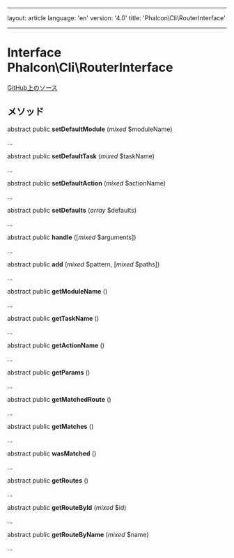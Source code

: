 * * *

layout: article language: 'en' version: '4.0' title: 'Phalcon\Cli\RouterInterface'

* * *

# Interface **Phalcon\Cli\RouterInterface**

<a href="https://github.com/phalcon/cphalcon/tree/v4.0.0/phalcon/cli/routerinterface.zep" class="btn btn-default btn-sm">GitHub上のソース</a>

## メソッド

abstract public **setDefaultModule** (*mixed* $moduleName)

...

abstract public **setDefaultTask** (*mixed* $taskName)

...

abstract public **setDefaultAction** (*mixed* $actionName)

...

abstract public **setDefaults** (*array* $defaults)

...

abstract public **handle** ([*mixed* $arguments])

...

abstract public **add** (*mixed* $pattern, [*mixed* $paths])

...

abstract public **getModuleName** ()

...

abstract public **getTaskName** ()

...

abstract public **getActionName** ()

...

abstract public **getParams** ()

...

abstract public **getMatchedRoute** ()

...

abstract public **getMatches** ()

...

abstract public **wasMatched** ()

...

abstract public **getRoutes** ()

...

abstract public **getRouteById** (*mixed* $id)

...

abstract public **getRouteByName** (*mixed* $name)

...